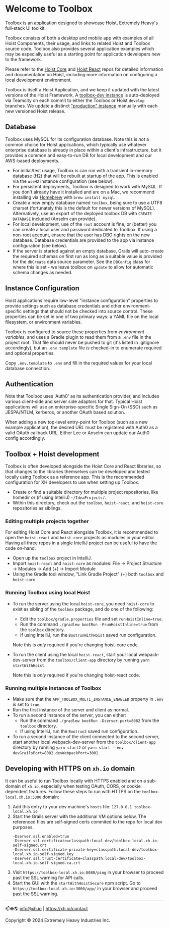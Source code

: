 # Welcome to Toolbox

Toolbox is an application designed to showcase Hoist, Extremely Heavy's full-stack UI toolkit.

Toolbox consists of both a desktop and mobile app with examples of all Hoist Components, their
usage, and links to related Hoist and Toolbox source code. Toolbox also provides several application
examples which may be especially useful as a starting point for application developers new to the
framework.

Please refer to the [Hoist Core](https://github.com/xh/hoist-core) and [Hoist React](https://github.com/xh/hoist-react) repos for detailed information and
documentation on Hoist, including more information on configuring a local development environment.

Toolbox is itself a Hoist Application, and we keep it updated with the latest versions of the Hoist
Framework. A [toolbox-dev instance](https://toolbox-dev.xh.io) is auto-deployed via Teamcity on each commit to either the
Toolbox or Hoist `develop` branches. We update a distinct ["production" instance](https://toolbox.xh.io) manually with
each new versioned Hoist release.

## Database

Toolbox uses MySQL for its configuration database. Note this is _not_ a common choice for Hoist
applications, which typically use whatever enterprise database is already in place within a client's
infrastructure, but it provides a common and easy-to-run DB for local development and our AWS-based
deployments.

* For initial/test usage, Toolbox is can run with a transient in-memory database (H2) that will be
  rebuilt at startup of the app. This is enabled via the `useH2` instance configuration (see below).
* For persistent deployments, Toolbox is designed to work with MySQL. If you don't already have it
  installed and are on a Mac, we recommend installing via [Homebrew](https://brew.sh/) with
  `brew install mysql`.
* Create a new empty database named `toolbox`, being sure to use a UTF8 charset (fortunately this is
  the default for newer versions of MySQL). Alternatively, use an export of the deployed toolbox DB
  with `CREATE DATABASE` included (Anselm can provide).
* For local development, use of the `root` account is fine, or (better) you can create a local user
  and password dedicated to Toolbox. If using a non-root account, ensure that the user has DBO
  rights on the new database. Database credentials are provided to the app via instance
  configuration (see below).
* If the server is started against an empty database, Grails will auto-create the required schemas
  on first run as long as a suitable value is provided for the `dbCreate` data source parameter. See
  the `DBConfig` class for where this is set - we leave toolbox on `update` to allow for automatic
  schema changes as needed.

## Instance Configuration

Hoist applications require low-level "instance configuration" properties to provide settings such
as database credentials and other environment-specific settings that should not be checked into
source control. These properties can be set in one of two primary ways: a YAML file on the local
filesystem, or environment variables.

Toolbox is configured to source these properties from *environment variables*, and uses a Gradle
plugin to read them from a `.env` file in the project root. That file should never be pushed to git
(it's listed in .gitignore accordingly), but an `.env.template` file *is* checked-in to enumerate
required and optional properties.

Copy `.env.template` to `.env` and fill in the required values for your local database connection.

## Authentication

Note that Toolbox uses 'Auth0' as its authentication provider, and includes various client-side and
server side adaptors for that. Typical Hoist applications will use an enterprise-specific Single
Sign-On (SSO) such as JESPA/NTLM, kerberos, or another OAuth based solution.

When adding a new top-level entry-point for Toolbox (such as a new example application), the desired
URL must be registered with Auth0 as a valid OAuth callback URL. Either Lee or Anselm can update our
Auth0 config accordingly.

## Toolbox + Hoist development

Toolbox is often developed alongside the Hoist Core and React libraries, so that changes to the
libraries themselves can be developed and tested locally using Toolbox as a reference app. This is
the recommended configuration for XH developers to use when setting up Toolbox.

* Create or find a suitable directory for multiple project repositories, like homedir or (if using
  IntelliJ) `~/IdeaProjects/`.
* Within this directory, check out the `toolbox`, `hoist-react`, and `hoist-core` repositories as
  siblings.

### Editing multiple projects together

For editing Hoist Core and React alongside Toolbox, it is recommended to open the `hoist-react` and
`hoist-core` projects as modules in your editor. Having all three repos in a single IntelliJ project
can be useful to have the code on-hand.

* Open up the `toolbox` project in IntelliJ.
* Import `hoist-react` and `hoist-core` as modules:
  File -> Project Structure -> Modules -> Add (+) -> Import Module
* Using the Gradle tool window, "Link Gradle Project" (+) both `toolbox` and `hoist-core`.

### Running Toolbox using local Hoist

* To run the server using the local `hoist-core`, you need `hoist-core` to exist as sibling of the
  `toolbox` package, and do one of the following:
  * Edit the `toolbox/gradle.properties` file and set `runHoistInline=true`.
  * Run the command `./gradlew bootRun -PrunHoistInline=true` from the `toolbox` directory.
  * If using IntelliJ, run the `BootrunWithHoist` saved run configuration.

  Note this is _only_ required if you're changing hoist-core code.

* To run the client using the local `hoist-react`, start your local webpack-dev-server from the
  `toolbox/client-app` directory by running `yarn startWithHoist`.

  Note this is _only_ required if you're changing hoist-react code.

### Running multiple instances of Toolbox

* Make sure that the `APP_TOOLBOX_MULTI_INSTANCE_ENABLED` property in `.env` is set to `true`.
* Run the first instance of the server and client as normal.
* To run a second instance of the server, you can either:
  * Run the command `./gradlew bootRun -Dserver.port=8082` from the `toolbox` directory.
  * If using IntelliJ, run the `Bootrun2` saved run configuration.
* To run a second instance of the client connected to the second server, start another local
  webpack-dev-server from the `toolbox/client-app` directory by running `yarn start2` or
  `yarn start --env devGrailsPort=8082 devWebpackPort=3002`.

## Developing with HTTPS on `xh.io` domain

It can be useful to run Toolbox locally with HTTPS enabled and on a sub-domain of `xh.io`,
especially when testing OAuth, CORS, or cookie dependent features. Follow these steps to run with
HTTPS on the `toolbox-local.xh.io:3000` domain:

1. Add this entry to your dev machine's `hosts` file: `127.0.0.1 toolbox-local.xh.io`
2. Start the Grails server with the additional VM options below. The referenced files are
   self-signed certs commited to the repo for local dev purposes.
    ```
    -Dserver.ssl.enabled=true
    -Dserver.ssl.certificate=classpath:local-dev/toolbox-local.xh.io-self-signed.crt
    -Dserver.ssl.certificate-private-key=classpath:local-dev/toolbox-local.xh.io-self-signed.key
    -Dserver.ssl.trust-certificate=classpath:local-dev/toolbox-local.xh.io-self-signed.ca.crt
    ```
3. Visit `https://toolbox-local.xh.io:8080/ping` in your browser to proceed past the SSL warning
   for API calls.
4. Start the GUI with the `startWithHoistSecure` npm script. Go to
   `https://toolbox-local.xh.io:3000/app/` in your browser and proceed past the SSL warning.

------------------------------------------

📫☎️🌎 info@xh.io | <https://xh.io/contact>

Copyright © 2024 Extremely Heavy Industries Inc.
